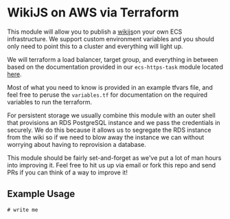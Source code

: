 # WikiJS on AWS via Terraform

This module will allow you to publish a [wikijs](https://docs.requarks.io])on your own ECS infrastructure. 
We support custom environment variables and you should only need to point this to a cluster and everything will
light up.

We will terraform a load balancer, target group, and everything in between based on the documentation provided in
our `ecs-https-task` module located [here](https://github.com/7Factor/terraform-ecs-http-task).

Most of what you need to know is provided in an example tfvars file, and feel free to peruse the `variables.tf` for 
documentation on the required variables to run the terraform.

For persistent storage we usually combine this module with an outer shell that provisions an RDS PostgreSQL instance 
and we pass the credentials in securely. We do this because it allows us to segregate the RDS instance from the wiki 
so if we need to blow away the instance we can without worrying about having to reprovision a database.

This module should be fairly set-and-forget as we've put a lot of man hours into improving it. Feel free to hit us up 
via email or fork this repo and send PRs if you can think of a way to improve it!

## Example Usage

```hcl-terraform
# write me
```
